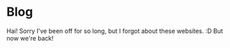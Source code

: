 # Blog
Hai! Sorry I've been off for so long, but I forgot about these websites. :D But now we're back!
